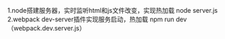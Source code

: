 1.node搭建服务器，实时监听html和js文件改变，实现热加载 node server.js
2.webpack dev-server插件实现服务启动，热加载 npm run dev（webpack.dev.server.js）